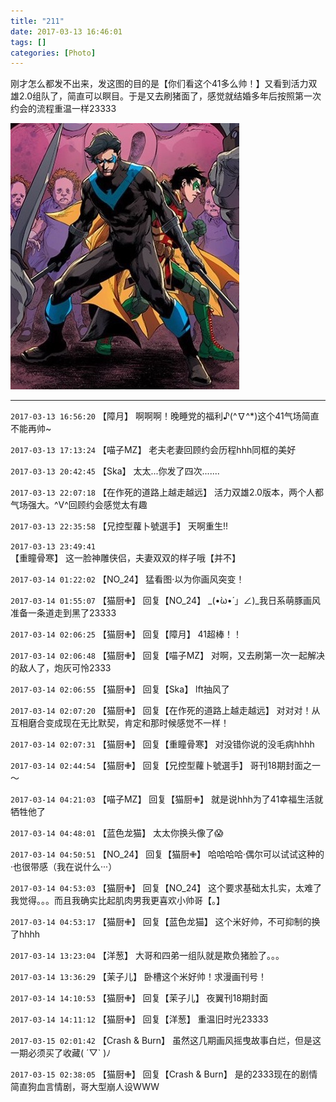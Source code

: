 ```yaml
---
title: "211"
date: 2017-03-13 16:46:01
tags: []
categories: [Photo]
---
```


<p>刚才怎么都发不出来，发这图的目的是【你们看这个41多么帅！】又看到活力双雄2.0组队了，简直可以瞑目。于是又去刷猪面了，感觉就结婚多年后按照第一次约会的流程重温一样23333</p>

![](https://raw.githubusercontent.com/alicewish/meowchain247/master/img_cVZNdzJtQk9JV2NyUWtiS3dzUmJ5eE5aQzYyd1VuVHJhSU8ySm90U2s4V0gzWjI5cG80dWdRPT0.jpg)

---

`2017-03-13 16:56:20` 【障月】 啊啊啊！晚睡党的福利♪(^∇^*)这个41气场简直不能再帅~

`2017-03-13 17:13:24` 【喵子MZ】 老夫老妻回顾约会历程hhh同框的美好

`2017-03-13 20:42:45` 【Ska】 太太...你发了四次.......

`2017-03-13 22:07:18` 【在作死的道路上越走越远】 活力双雄2.0版本，两个人都气场强大。^V^回顾约会感觉太有趣

`2017-03-13 22:35:58` 【兄控型蘿卜號選手】 天啊重生!!

`2017-03-13 23:49:41` 【重瞳骨寒】 这一脸神雕侠侣，夫妻双双的样子哦【并不】

`2017-03-14 01:22:02` 【NO\_24】 猛看图·以为你画风突变！

`2017-03-14 01:55:07` 【猫厨✙】 回复【NO\_24】 \_(•̀ω•́ 」∠)\_我日系萌豚画风准备一条道走到黑了23333

`2017-03-14 02:06:25` 【猫厨✙】 回复【障月】 41超棒！！

`2017-03-14 02:06:48` 【猫厨✙】 回复【喵子MZ】 对啊，又去刷第一次一起解决的敌人了，炮灰可怜2333

`2017-03-14 02:06:55` 【猫厨✙】 回复【Ska】 lft抽风了

`2017-03-14 02:07:20` 【猫厨✙】 回复【在作死的道路上越走越远】 对对对！从互相磨合变成现在无比默契，肯定和那时候感觉不一样！

`2017-03-14 02:07:31` 【猫厨✙】 回复【重瞳骨寒】 对没错你说的没毛病hhhh

`2017-03-14 02:44:54` 【猫厨✙】 回复【兄控型蘿卜號選手】 哥刊18期封面之一～

`2017-03-14 04:21:03` 【喵子MZ】 回复【猫厨✙】 就是说hhh为了41幸福生活就牺牲他了

`2017-03-14 04:48:01` 【蓝色龙猫】 太太你换头像了😱

`2017-03-14 04:50:51` 【NO\_24】 回复【猫厨✙】 哈哈哈哈·偶尔可以试试这种的·也很带感（我在说什么···）

`2017-03-14 04:53:03` 【猫厨✙】 回复【NO\_24】 这个要求基础太扎实，太难了我觉得。。。而且我确实比起肌肉男我更喜欢小帅哥【。】

`2017-03-14 04:53:17` 【猫厨✙】 回复【蓝色龙猫】 这个米好帅，不可抑制的换了hhhh

`2017-03-14 13:23:04` 【洋葱】 大哥和四弟一组队就是欺负猪脸了。。。

`2017-03-14 13:36:29` 【茉子儿】 卧槽这个米好帅！求漫画刊号！

`2017-03-14 14:10:53` 【猫厨✙】 回复【茉子儿】 夜翼刊18期封面

`2017-03-14 14:11:12` 【猫厨✙】 回复【洋葱】 重温旧时光23333

`2017-03-15 02:01:42` 【Crash & Burn】 虽然这几期画风摇曳故事白烂，但是这一期必须买了收藏( ´▽` )ﾉ

`2017-03-15 02:38:05` 【猫厨✙】 回复【Crash & Burn】 是的2333现在的剧情简直狗血言情剧，哥大型崩人设WWW
